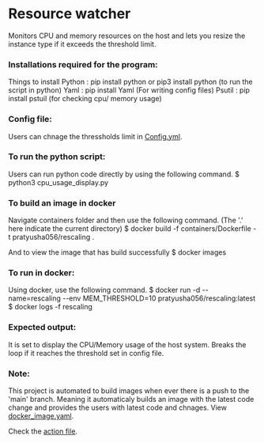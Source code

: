 # Resource watcher
Monitors CPU and memory resources on the host and lets you resize the instance type if it exceeds the threshold limit.

### Installations required for the program:
Things to install
Python : pip install python or pip3 install python (to run the script in python)
Yaml   : pip install Yaml (For writing config files)
Psutil : pip install pstuil (for checking cpu/ memory usage)

### Config file:
Users can chnage the thressholds limit in [Config.yml](https://github.com/tpratyushareddy/rescaling/blob/main/config.yml).

### To run the python script:
Users can run python code directly by using the following command.
$ python3 cpu_usage_display.py  

### To build an image in docker 
Navigate containers folder and then use the following command. (The '.' here indicate the current directory)
$ docker build -f containers/Dockerfile -t pratyusha056/rescaling .

And to view the image that has build successfully 
$ docker images

### To run in docker:
Using docker, use the following command. 
$ docker run -d --name=rescaling --env MEM_THRESHOLD=10 pratyusha056/rescaling:latest
$ docker logs -f rescaling

### Expected output:
It is set to display the CPU/Memory usage of the host system.
Breaks the loop if it reaches the threshold set in config file. 

### Note:
This project is automated to build images when ever there is a push to the 'main' branch. 
Meaning it automaticaly builds an image with the latest code change and provides the users 
with latest code and chnages. View [docker_image.yaml](https://github.com/tpratyushareddy/rescaling/blob/main/.github/workflows/docker_image.yml).

Check the [action file](https://github.com/tpratyushareddy/rescaling/actions). 
